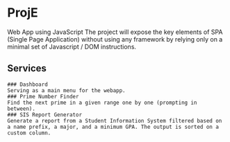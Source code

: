 # ProjE
Web App using JavaScript
The project will expose the key elements of SPA (Single Page Application) without using any framework by relying only on a minimal set of Javascript / DOM instructions. 
 
## Services

    ### Dashboard
    Serving as a main menu for the webapp.
    ### Prime Number Finder
    Find the next prime in a given range one by one (prompting in between).
    ### SIS Report Generator
    Generate a report from a Student Information System filtered based on a name prefix, a major, and a minimum GPA. The output is sorted on a custom column.
